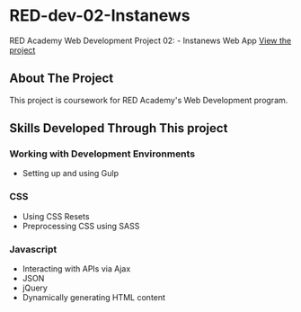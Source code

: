 # RED-dev-02-Instanews
RED Academy Web Development Project 02: - Instanews Web App
[View the project](https://lateworm.github.io/RED-dev-02-instanews/)

## About The Project
This project is coursework for RED Academy's Web Development program.

## Skills Developed Through This project

### Working with Development Environments
- Setting up and using Gulp

### CSS
- Using CSS Resets
- Preprocessing CSS using SASS

### Javascript
- Interacting with APIs via Ajax
- JSON
- jQuery
- Dynamically generating HTML content
